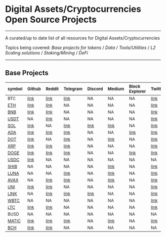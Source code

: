 # Digital Assets/Cryptocurrencies Open Source Projects

___
A curated/up to date list of all resources for Digital Assets/Cryptocurrencies

Topics being covered:
*Base projects for tokens* / *Data* / *Tools/Utilities* / *L2 Scaling solutions* / *Staking/Mining* / *DeFi*
___

<!-- [PLACEHOLDER_START:Base Projects] --> 
## Base Projects 
| <sub>symbol</sub>                                  | <sub>Github</sub>                                                                           | <sub>Reddit</sub>                                            | <sub>Telegram</sub>                                  | <sub>Discord</sub>                                       | <sub>Medium</sub>                                                                                                       | <sub>Block Explorer</sub>                                                                                                                                                                      | <sub>Twitter</sub>                                                                                   | <sub>Whitepaper</sub>                                                                             | <sub>Blog</sub>                               |
|:---------------------------------------------------|:--------------------------------------------------------------------------------------------|:-------------------------------------------------------------|:-----------------------------------------------------|:---------------------------------------------------------|:------------------------------------------------------------------------------------------------------------------------|:-----------------------------------------------------------------------------------------------------------------------------------------------------------------------------------------------|:-----------------------------------------------------------------------------------------------------|:--------------------------------------------------------------------------------------------------|:----------------------------------------------|
| <sub>BTC</sub>                                     | <sub>[link](https://github.com/bitcoin/bitcoin)</sub>                                       | <sub>[link](https://www.reddit.com/r/Bitcoin/)</sub>         | <sub>[link](http://t.me/bitcoin)</sub>               | <sub>NA</sub>                                            | <sub>NA</sub>                                                                                                           | <sub>NA</sub>                                                                                                                                                                                  | <sub>[link](https://twitter.com/bitcoin)</sub>                                                       | <sub>[link](https://bitcoin.org/bitcoin.pdf)</sub>                                                | <sub>NA</sub>                                 |
| <sub>[ETH](https://www.ethereum.org/)</sub>        | <sub>[link](https://github.com/ethereum)</sub>                                              | <sub>[link](https://www.reddit.com/r/ethereum/)</sub>        | <sub>NA</sub>                                        | <sub>NA</sub>                                            | <sub>NA</sub>                                                                                                           | <sub>NA</sub>                                                                                                                                                                                  | <sub>[link](https://twitter.com/ethereum)</sub>                                                      | <sub>[link](https://ethereum.org/en/whitepaper/)</sub>                                            | <sub>[link](https://blog.ethereum.org/)</sub> |
| <sub>[BNB](https://www.binance.com/en)</sub>       | <sub>[link](https://github.com/keycryptovc/base/blob/master/projects/binance_coin.md)</sub> | <sub>[link](https://www.reddit.com/r/BinanceExchange/)</sub> | <sub>NA</sub>                                        | <sub>NA</sub>                                            | <sub>NA</sub>                                                                                                           | <sub>NA</sub>                                                                                                                                                                                  | <sub>[link](https://twitter.com/binance)</sub>                                                       | <sub>[link](https://whitepaper.io/coin/binance)</sub>                                             | <sub>NA</sub>                                 |
| <sub>[USDT](https://tether.to)</sub>               | <sub>NA</sub>                                                                               | <sub>[link](https://www.reddit.com/r/Tether/)</sub>          | <sub>NA</sub>                                        | <sub>NA</sub>                                            | <sub>NA</sub>                                                                                                           | <sub>NA</sub>                                                                                                                                                                                  | <sub>[link](https://twitter.com/Tether_to/)</sub>                                                    | <sub>[link](https://tether.to/wp-content/uploads/2016/06/TetherWhitePaper.pdf)</sub>              | <sub>[link](https://tether.to/press/)</sub>   |
| <sub>[SOL](https://solana.com/)</sub>              | <sub>[link](https://github.com/solana-labs)</sub>                                           | <sub>NA</sub>                                                | <sub>[link](https://t.me/solana)</sub>               | <sub>[link](https://discordapp.com/invite/pquxPsq)</sub> | <sub>[link](https://medium.com/solana-labs)</sub>                                                                       | <sub>NA</sub>                                                                                                                                                                                  | <sub>[link](https://twitter.com/solana)</sub>                                                        | <sub>[link](https://github.com/solana-labs/whitepaper/blob/master/solana-whitepaper-en.pdf)</sub> | <sub>NA</sub>                                 |
| <sub>[ADA](https://www.cardano.org/en/home/)</sub> | <sub>[link](https://github.com/input-output-hk/cardano-sl/)</sub>                           | <sub>[link](https://www.reddit.com/r/cardano/)</sub>         | <sub>[link](https://t.me/CardanoAnnouncements)</sub> | <sub>NA</sub>                                            | <sub>NA</sub>                                                                                                           | <sub>[link](https://cardanoexplorer.com/?__hstc=64163184.1ca529f07fc63b0bef3e8d3d503d02b0.1539017635936.1539017635936.1539017635936.1&__hssc=64163184.2.1539017635938&__hsfp=3707452877)</sub> | <sub>[link](https://twitter.com/cardano)</sub>                                                       | <sub>[link](https://why.cardano.org/en/introduction/motivation/)</sub>                            | <sub>NA</sub>                                 |
| <sub>[DOT](https://polkadot.network)</sub>         | <sub>[link](https://github.com/w3f/Web3-wiki/wiki/Polkadot)</sub>                           | <sub>NA</sub>                                                | <sub>[link](https://t.me/PolkadotOfficial)</sub>     | <sub>NA</sub>                                            | <sub>[link](https://medium.com/polkadot-network)</sub>                                                                  | <sub>NA</sub>                                                                                                                                                                                  | <sub>[link](https://twitter.com/Polkadot)</sub>                                                      | <sub>[link](https://polkadot.network/PolkaDotPaper.pdf)</sub>                                     | <sub>NA</sub>                                 |
| <sub>[XRP](https://ripple.com)</sub>               | <sub>[link](https://github.com/ripple)</sub>                                                | <sub>[link](https://www.reddit.com/r/Ripple/)</sub>          | <sub>[link](https://t.me/Ripple)</sub>               | <sub>NA</sub>                                            | <sub>NA</sub>                                                                                                           | <sub>NA</sub>                                                                                                                                                                                  | <sub>[link](https://twitter.com/Ripple?ref_src=twsrc%5Egoogle%7Ctwcamp%5Eserp%7Ctwgr%5Eauthor)</sub> | <sub>[link](https://ripple.com/files/ripple_consensus_whitepaper.pdf)</sub>                       | <sub>NA</sub>                                 |
| <sub>[DOGE](https://dogecoin.com/)</sub>           | <sub>[link](https://github.com/dogecoin/dogecoin)</sub>                                     | <sub>[link](https://www.reddit.com/r/dogecoin/)</sub>        | <sub>[link](https://t.me/TheDogeHouse)</sub>         | <sub>NA</sub>                                            | <sub>NA</sub>                                                                                                           | <sub>[link](https://dogechain.info/)</sub>                                                                                                                                                     | <sub>[link](https://twitter.com/dogecoin)</sub>                                                      | <sub>NA</sub>                                                                                     | <sub>NA</sub>                                 |
| <sub>[USDC](https://www.centre.io/usdc)</sub>      | <sub>[link](https://github.com/centrehq/centre-tokens)</sub>                                | <sub>NA</sub>                                                | <sub>NA</sub>                                        | <sub>NA</sub>                                            | <sub>NA</sub>                                                                                                           | <sub>NA</sub>                                                                                                                                                                                  | <sub>NA</sub>                                                                                        | <sub>[link](https://whitepaper.io/document/716/usd-coin-whitepaper)</sub>                         | <sub>[link](https://www.centre.io/blog)</sub> |
| <sub>[SHIB](https://shibatoken.com/)</sub>         | <sub>NA</sub>                                                                               | <sub>NA</sub>                                                | <sub>NA</sub>                                        | <sub>NA</sub>                                            | <sub>[link](https://allhailtheshiba.medium.com/all-hail-the-shiba-an-experiment-in-decentralization-87e3792e92f2)</sub> | <sub>NA</sub>                                                                                                                                                                                  | <sub>[link](https://twitter.com/shibtoken)</sub>                                                     | <sub>NA</sub>                                                                                     | <sub>NA</sub>                                 |
| <sub>[LUNA](https://terra.money/)</sub>            | <sub>NA</sub>                                                                               | <sub>NA</sub>                                                | <sub>[link](https://t.me/terramoney)</sub>           | <sub>NA</sub>                                            | <sub>[link](https://medium.com/terra-money)</sub>                                                                       | <sub>NA</sub>                                                                                                                                                                                  | <sub>[link](https://twitter.com/terra_money)</sub>                                                   | <sub>[link](https://terra.money/Terra_White_paper.pdf)</sub>                                      | <sub>NA</sub>                                 |
| <sub>[AVAX](https://avax.network/)</sub>           | <sub>NA</sub>                                                                               | <sub>[link](https://reddit.com/r/avax)</sub>                 | <sub>[link](https://t.me/avalancheavax)</sub>        | <sub>NA</sub>                                            | <sub>[link](https://medium.com/avalabs)</sub>                                                                           | <sub>NA</sub>                                                                                                                                                                                  | <sub>[link](https://twitter.com/avalancheavax)</sub>                                                 | <sub>[link](https://files.avalabs.org/papers/platform.pdf)</sub>                                  | <sub>NA</sub>                                 |
| <sub>[UNI](https://uniswap.io/)</sub>              | <sub>[link](https://github.com/Uniswap)</sub>                                               | <sub>[link](https://www.reddit.com/r/UniSwap/)</sub>         | <sub>NA</sub>                                        | <sub>NA</sub>                                            | <sub>NA</sub>                                                                                                           | <sub>NA</sub>                                                                                                                                                                                  | <sub>[link](https://twitter.com/UniswapExchange)</sub>                                               | <sub>[link](https://hackmd.io/C-DvwDSfSxuh-Gd4WKE_ig)</sub>                                       | <sub>[link](https://uniswap.org/blog/)</sub>  |
| <sub>[LINK](https://chain.link/)</sub>             | <sub>NA</sub>                                                                               | <sub>[link](https://www.reddit.com/r/Chainlink/)</sub>       | <sub>[link](https://t.me/chainlinkofficial)</sub>    | <sub>[link](https://discord.gg/aSK4zew)</sub>            | <sub>NA</sub>                                                                                                           | <sub>NA</sub>                                                                                                                                                                                  | <sub>[link](https://twitter.com/chainlink)</sub>                                                     | <sub>[link](https://link.smartcontract.com/whitepaper)</sub>                                      | <sub>[link](https://blog.chain.link/)</sub>   |
| <sub>[WBTC](https://www.wbtc.network/)</sub>       | <sub>NA</sub>                                                                               | <sub>NA</sub>                                                | <sub>NA</sub>                                        | <sub>NA</sub>                                            | <sub>NA</sub>                                                                                                           | <sub>NA</sub>                                                                                                                                                                                  | <sub>[link](https://twitter.com/WrappedBTC)</sub>                                                    | <sub>[link](https://www.wbtc.network/assets/wrapped-tokens-whitepaper.pdf)</sub>                  | <sub>NA</sub>                                 |
| <sub>[LTC](https://litecoin.org/)</sub>            | <sub>[link](https://github.com/litecoin-project/litecoin)</sub>                             | <sub>[link](https://www.reddit.com/r/litecoin/)</sub>        | <sub>NA</sub>                                        | <sub>NA</sub>                                            | <sub>NA</sub>                                                                                                           | <sub>NA</sub>                                                                                                                                                                                  | <sub>[link](https://twitter.com/litecoin)</sub>                                                      | <sub>NA</sub>                                                                                     | <sub>NA</sub>                                 |
| <sub>BUSD</sub>                                    | <sub>NA</sub>                                                                               | <sub>NA</sub>                                                | <sub>NA</sub>                                        | <sub>NA</sub>                                            | <sub>NA</sub>                                                                                                           | <sub>NA</sub>                                                                                                                                                                                  | <sub>NA</sub>                                                                                        | <sub>NA</sub>                                                                                     | <sub>NA</sub>                                 |
| <sub>[MATIC](https://polygon.technology/)</sub>    | <sub>[link](https://github.com/maticnetwork)</sub>                                          | <sub>[link](https://www.reddit.com/r/maticnetwork/)</sub>    | <sub>[link](https://t.me/maticnetwork)</sub>         | <sub>NA</sub>                                            | <sub>[link](https://polygontech.medium.com/)</sub>                                                                      | <sub>NA</sub>                                                                                                                                                                                  | <sub>[link](https://twitter.com/0xPolygon)</sub>                                                     | <sub>[link](https://github.com/maticnetwork/whitepaper/blob/master/README.md)</sub>               | <sub>NA</sub>                                 |
| <sub>[BCH](https://www.bitcoincash.org/)</sub>     | <sub>[link](https://github.com/Bitcoin-ABC/bitcoin-abc)</sub>                               | <sub>[link](https://www.reddit.com/r/Bitcoincash/)</sub>     | <sub>NA</sub>                                        | <sub>NA</sub>                                            | <sub>NA</sub>                                                                                                           | <sub>NA</sub>                                                                                                                                                                                  | <sub>NA</sub>                                                                                        | <sub>[link](https://www.bitcoincash.org/bitcoin.pdf)</sub>                                        | <sub>NA</sub>                                 |<!-- [PLACEHOLDER_END:Base Projects] -->